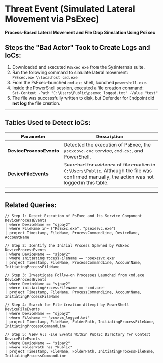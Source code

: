 # Threat Event (Simulated Lateral Movement via PsExec)
**Process-Based Lateral Movement and File Drop Simulation Using PsExec**

## Steps the "Bad Actor" Took to Create Logs and IoCs:
1. Downloaded and executed `PsExec.exe` from the Sysinternals suite.
2. Ran the following command to simulate lateral movement:  
   `PsExec.exe \\localhost cmd.exe`
3. From the PsExec-launched `cmd.exe` shell, launched `powershell.exe`.
4. Inside the PowerShell session, executed a file creation command:  
   `Set-Content -Path "C:\Users\Public\psexec_logged.txt" -Value "test"`
5. The file was successfully written to disk, but Defender for Endpoint did **not log** the file creation.

---

## Tables Used to Detect IoCs:
| **Parameter**       | **Description**                                                              |
|---------------------|------------------------------------------------------------------------------|
| **DeviceProcessEvents** | Detected the execution of PsExec, the `psexesvc.exe` service, `cmd.exe`, and PowerShell. |
| **DeviceFileEvents** | Searched for evidence of file creation in `C:\Users\Public`. Although the file was confirmed manually, the action was not logged in this table. |

---

## Related Queries:

```kql
// Step 1: Detect Execution of PsExec and Its Service Component
DeviceProcessEvents
| where DeviceName == "sjpay2"
| where FileName in~ ("PsExec.exe", "psexesvc.exe")
| project Timestamp, FileName, ProcessCommandLine, DeviceName, AccountName

// Step 2: Identify the Initial Process Spawned by PsExec
DeviceProcessEvents
| where DeviceName == "sjpay2"
| where InitiatingProcessFileName == "psexesvc.exe"
| project Timestamp, FileName, ProcessCommandLine, AccountName, InitiatingProcessFileName

// Step 3: Investigate Follow-on Processes Launched from cmd.exe
DeviceProcessEvents
| where DeviceName == "sjpay2"
| where InitiatingProcessFileName == "cmd.exe"
| project Timestamp, FileName, ProcessCommandLine, AccountName, InitiatingProcessFileName

// Step 4: Search for File Creation Attempt by PowerShell
DeviceFileEvents
| where DeviceName == "sjpay2"
| where FileName == "psexec_logged.txt"
| project Timestamp, FileName, FolderPath, InitiatingProcessFileName, InitiatingProcessCommandLine

// Step 5: View All File Events Within Public Directory for Context
DeviceFileEvents
| where DeviceName == "sjpay2"
| where FolderPath has "Public"
| project Timestamp, FileName, FolderPath, InitiatingProcessFileName, InitiatingProcessCommandLine
